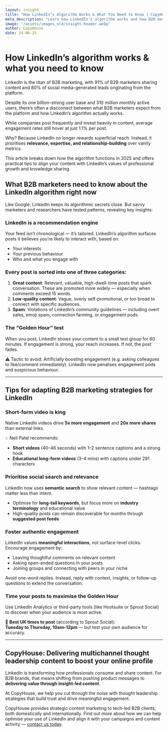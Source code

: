 ```yaml
---
layout: insight
title: "How LinkedIn’s Algorithm Works & What You Need to Know | CopyHouse"
meta_description: "Learn how LinkedIn's algorithm works and how B2B marketers can optimise content for maximum visibility, engagement, and long-term thought leadership success."
image: "/assets/images_old/insight-header.webp"
author: CopyHouse
date: 24-06-25
---
```


# How LinkedIn’s algorithm works & what you need to know

LinkedIn is the titan of B2B marketing, with 91% of B2B marketers sharing content and 80% of social media-generated leads originating from the platform.

Despite its one billion-strong user base and 310 million monthly active users, there’s often a disconnect between what B2B marketers expect from the platform and how LinkedIn’s algorithm actually works.

While companies post frequently and invest heavily in content, average engagement rates still hover at just 1.1% per post.

Why? Because LinkedIn no longer rewards superficial reach. Instead, it prioritises **relevance, expertise, and relationship-building** over vanity metrics.

This article breaks down how the algorithm functions in 2025 and offers practical tips to align your content with LinkedIn’s values of professional growth and knowledge sharing.

## What B2B marketers need to know about the LinkedIn algorithm right now

Like Google, LinkedIn keeps its algorithmic secrets close. But savvy marketers and researchers have tested patterns, revealing key insights:

### LinkedIn is a recommendation engine

Your feed isn’t chronological — it’s tailored. LinkedIn’s algorithm surfaces posts it believes you’re likely to interact with, based on:

- Your interests
- Your previous behaviour
- Who and what you engage with

### Every post is sorted into one of three categories:

1. **Great content**: Relevant, valuable, high-dwell-time posts that spark conversation. These are promoted more widely — especially when comments exceed 15 words.
2. **Low-quality content**: Vague, overly self-promotional, or too broad to connect with specific audiences.
3. **Spam**: Violations of LinkedIn’s community guidelines — including overt sales, emoji spam, connection farming, or engagement pods.

### The “Golden Hour” test

When you post, LinkedIn shows your content to a small test group for 60 minutes. If engagement is strong, your reach increases. If not, the post fades.

⚠️ Tactic to avoid: Artificially boosting engagement (e.g. asking colleagues to like/comment immediately). LinkedIn now penalises engagement pods and suspicious behaviour.

---

## Tips for adapting B2B marketing strategies for LinkedIn

### Short-form video is king

Native LinkedIn videos drive **5x more engagement** and **20x more shares** than external links.

💡 Neil Patel recommends:

- **Short videos** (40–46 seconds) with 1–2 sentence captions and a strong hook
- **Educational long-form videos** (3–4 mins) with captions under 291 characters

### Prioritise social search and relevance

LinkedIn now uses **semantic search** to show relevant content — hashtags matter less than intent.

- Optimise for **long-tail keywords**, but focus more on **industry terminology** and educational value
- High-quality posts can remain discoverable for months through **suggested post feeds**

### Foster authentic engagement

LinkedIn values **meaningful interactions**, not surface-level clicks. Encourage engagement by:

- Leaving thoughtful comments on relevant content  
- Asking open-ended questions in your posts  
- Joining groups and connecting with peers in your niche  

Avoid one-word replies. Instead, reply with context, insights, or follow-up questions to extend the conversation.

### Time your posts to maximise the Golden Hour

Use LinkedIn Analytics or third-party tools (like Hootsuite or Sprout Social) to discover when your audience is most active.

📅 **Best UK times to post** (according to Sprout Social):  
**Tuesday to Thursday, 10am–12pm** — but test your own audience for accuracy.

---

## CopyHouse: Delivering multichannel thought leadership content to boost your online profile

LinkedIn is transforming how professionals consume and share content. For B2B brands, that means shifting from pushing product messages to **delivering value through insight-led content**.

At CopyHouse, we help you cut through the noise with thought leadership strategies that build trust and drive meaningful engagement.

CopyHouse provides strategic content marketing to tech-led B2B clients, both domestically and internationally. Find out more about how we can help optimise your use of LinkedIn and align it with your campaigns and content activity — [contact us today](https://www.copyhouse.io/contact).
